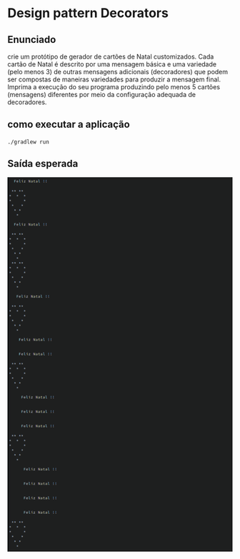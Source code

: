 # Design pattern Decorators

## Enunciado

crie um protótipo de gerador de cartões de Natal customizados. Cada cartão de Natal é descrito por uma mensagem básica e
uma variedade (pelo menos 3) de outras mensagens adicionais (decoradores)
que podem ser compostas de maneiras variedades para produzir a mensagem final. Imprima a execução do seu programa
produzindo pelo menos 5 cartões
(mensagens) diferentes por meio da configuração adequada de decoradores.

## como executar a aplicação

```shell
./gradlew run   
```

## Saída esperada

![Output](docs/output.png)